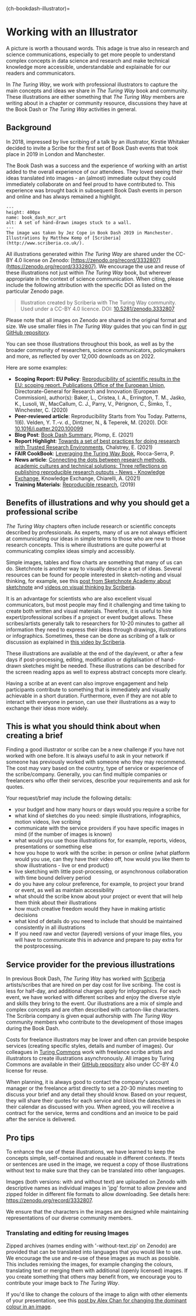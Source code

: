 (ch-bookdash-illustrator)=
# Working with an Illustrator

A picture is worth a thousand words.
This adage is true also in research and science communications, especially to get more people to understand complex concepts in data science and research and make technical knowledge more accessible, understandable and explainable for our readers and communicators.

In *The Turing Way*, we work with professional illustrators to capture the main concepts and ideas we share in *The Turing Way* book and community.
These illustrations are either something that *The Turing Way* members are writing about in a chapter or community resource, discussions they have at the Book Dash or *The Turing Way* activities in general.

## Background

In 2018, impressed by live scribing of a talk by an illustrator, Kirstie Whitaker decided to invite a Scribe for the first set of Book Dash events that took place in 2019 in London and Manchester.

The Book Dash was a success and the experience of working with an artist added to the overall experience of our attendees.
They loved seeing their ideas translated into images - an (almost) immediate output they could immediately collaborate on and feel proud to have contributed to.
This experience was brought back in subsequent Book Dash events in person and online and has always remained a highlight.

```{figure} https://github.com/alan-turing-institute/the-turing-way/raw/main/workshops/book-dash/figures/book_dash_mcr_art.jpg
---
height: 400px
name: book_dash_mcr_art
alt: A set of hand-drawn images stuck to a wall.
---
The image was taken by Jez Cope in Book Dash 2019 in Manchester. Illustrations by Matthew Kemp of [Scriberia](http://www.scriberia.co.uk/).
```

All illustrations generated within *The Turing Way* are shared under the CC-BY 4.0 license on Zenodo: [https://zenodo.org/record/3332807](https://zenodo.org/record/3332807).
We encourage the use and reuse of these illustrations not just within *The Turing Way* book, but wherever appropriate in the context of science communication.
When citing, please include the following attribution with the specific DOI as listed on the particular Zenodo page.

> Illustration created by Scriberia with The Turing Way community. Used under a CC-BY 4.0 licence. DOI: [10.5281/zenodo.3332807](https://doi.org/10.5281/zenodo.3332807)

Please note that all images on Zenodo are shared in the original format and size. 
We use smaller files in *The Turing Way* guides that you can find in [our GitHub repository](https://github.com/alan-turing-institute/the-turing-way/tree/main/book/website/figures).

You can see those illustrations throughout this book, as well as by the broader community of researchers, science communicators, policymakers and more, as reflected by over 12,000 downloads as on 2022.

Here are some examples:
- **Scoping Report: EU Policy**: [Reproducibility of scientific results in the EU: scoping report. Publications Office of the European Union](https://op.europa.eu/en/publication-detail/-/publication/6bc538ad-344f-11eb-b27b-01aa75ed71a1),  Directorate-General for Research and Innovation (European Commission), author(s): Baker, L., Cristea, I. A., Errington, T. M., Jaśko, K., Lusoli, W., MacCallum, C. J., Parry, V.,  Pérignon, C.,  Šimko, T.,  Winchester, C. (2020)
- **Peer-reviewed article**: Reproducibility Starts from You Today. Patterns, 1(6). Velden, Y. T.-v. d., Dintzner, N., & Teperek, M. (2020). DOI: [10.1016/j.patter.2020.100099](https://www.ncbi.nlm.nih.gov/pmc/articles/PMC7660441/)
- **Blog Post**: [Book Dash Summary](https://www.google.com/url?sa=t&rct=j&q=&esrc=s&source=web&cd=&cad=rja&uact=8&ved=2ahUKEwijiPi8qfv4AhWFRsAKHW8xDYoQFnoECB8QAQ&url=https%3A%2F%2Fopenworking.wordpress.com%2F2021%2F11%2F18%2Fthe-turing-way-book-dash-online%2F&usg=AOvVaw17LCopsA1XNyTtq109acnq), Plomp, E. (2021)
- **Report Highlight**: [Towards a set of best practices for doing research with Trusted Research Environments](https://popdatasci.swan.ac.uk/towards-a-set-of-best-practices-for-doing-research-with-trusted-research-environments), Chalstrey, E. (2021)
- **FAIR CookBook**: [Leveraging the Turing Way Book](https://faircookbook.elixir-europe.org/content/recipes/afterword/the-turing-way.html), Rocca-Serra, P.
- **News article**: [Connecting the dots between research methods, academic cultures and technical solutions: Three reflections on publishing reproducible research outputs - News - Knowledge Exchange](https://www.knowledge-exchange.info/news/articles/29-01-2021), Knowledge Exchange, Chiarelli, A. (2021)
- **Training Materials**: [Reproducible research](https://eglerean.github.io/reproducible-research/03-sharing), (2019)

## Benefits of illustrations and why you should get a professional scribe

*The Turing Way* chapters often include research or scientific concepts described by professionals. 
As experts, many of us are not always efficient at communicating our ideas in simple terms to those who are new to those research concepts. 
This is where illustrations are quite powerful at communicating complex ideas simply and accessibly.

Simple images, tables and flow charts are something that many of us can do. 
Sketchnote is another way to visually describe a set of ideas. 
Several resources can be found for people interested in sketch-noting and visual thinking, for example, see this [post from Sketchnote Academy about sketchnote](https://sketchnoteacademy.com/what-is-sketchnoting/) and [videos on visual thinking by Scriberia](https://www.youtube.com/watch?v=-Owxi2QNjlI).

It is an advantage for scientists who are also excellent visual communicators, but most people may find it challenging and time taking to create both written and visual materials. 
Therefore, it is useful to hire expert/professional scribes if a project or event budget allows. 
These scribes/artists generally talk to researchers for 10-20 minutes to gather all information they need to express their ideas through drawings, illustrations or infographics. 
Sometimes, these can be done as scribing of a talk or discussion as explained in [this video by Scriberia](https://www.youtube.com/watch?v=LjrtKaZVEio). 

These illustrations are available at the end of the day/event, or after a few days if post-processing, editing, modification or digitalisation of hand-drawn sketches might be needed. 
These illustrations can be described for the screen reading apps as well to express abstract concepts more clearly.

Having a scribe at an event can also improve engagement and help participants contribute to something that is immediately and visually achievable in a short duration. 
Furthermore, even if they are not able to interact with everyone in person, can use their illustrations as a way to exchange their ideas more widely.

## This is what you should think about when creating a brief

Finding a good illustrator or scribe can be a new challenge if you have not worked with one before. 
It is always useful to ask in your network if someone has previously worked with someone who they may recommend. The cost may vary based on the country, type of service or experience of the scribe/company. 
Generally, you can find multiple companies or freelancers who offer their services, describe your requirements and ask for quotes. 

Your request/brief may include the following details:
- your budget and how many hours or days would you require a scribe for
- what kind of sketches do you need: simple illustrations, infographics, motion videos, live scribing
- communicate with the service providers if you have specific images in mind (if the number of images is known)
- what would you use those illustrations for, for example, reports, videos, presentations or something else
- how you hope to work with the scribe: in person or online (what platform would you use, can they have their video off, how would you like them to show illustrations - live or end product)
- live sketching with little post-processing, or asynchronous collaboration with time bound delivery period
- do you have any colour preference, for example, to project your brand or event, as well as maintain accessibility
- what should the scribe know about your project or event that will help them think about their illustrations
- how much creative freedom would they have in making artistic decisions
- what kind of details do you need to include that should be maintained consistently in all illustrations
- If you need raw and vector (layered) versions of your image files, you will have to communicate this in advance and prepare to pay extra for the postprocessing.

## Service provider for the previous illustrations

In previous Book Dash, *The Turing Way* has worked with [Scriberia](https://www.scriberia.com/) artists/scribes that are hired on per day cost for live scribing. 
The cost is less for half-day, and additional charges apply for infographics.
For each event, we have worked with different scribes and enjoy the diverse style and skills they bring to the event. 
Our illustrations are a mix of simple and complex concepts and are often described with cartoon-like characters. 
The Scribria company is given equal authorship with *The Turing Way* community members who contribute to the development of those images during the Book Dash. 

Costs for freelance illustrators may be lower and often can provide bespoke services (creating specific styles, details and number of images).
Our colleagues in [Turing Commons](https://turing-commons.netlify.app/) work with freelance scribe artists and illustrators to create illustrations asynchronously.
All images by Turing Commons are available in their [GitHub repository](https://github.com/alan-turing-institute/ethics-and-rri-resources/tree/main/images) also under CC-BY 4.0 license for reuse.

When planning, it is always good to contact the company's account manager or the freelance artist directly to set a 20-30 minutes meeting to discuss your brief and any detail they should know. 
Based on your request, they will share their quotes for each service and block the dates/times in their calendar as discussed with you. 
When agreed, you will receive a contract for the service, terms and conditions and an invoice to be paid after the service is delivered.

## Pro tips

To enhance the use of these illustrations, we have learned to keep the concepts simple, self-contained and reusable in different contexts. 
If texts or sentences are used in the image, we request a copy of those illustrations without text to make sure that they can be translated into other languages. 

Images (both versions: with and without text) are uploaded on Zenodo with descriptive names as individual images in 'jpg' format to allow preview and zipped folder in different file formats to allow downloading. See details here: https://zenodo.org/record/3332807.

We ensure that the characters in the images are designed while maintaining representations of our diverse community members.

### Translating and editing for reusing Images

Zipped archives (names ending with '-without-text.zip' on Zenodo) are provided that can be translated into languages that you would like to use. 
We encourage the use and re-use of these images as much as possible. 
This includes remixing the images, for example changing the colours, translating text or merging them with additional (openly licensed) images. 
If you create something that others may benefit from, we encourage you to contribute your image back to *The Turing Way*.

If you'd like to change the colours of the image to align with other elements of your presentation, see this [post by Alex Chan for changing the dominant colour in an image](https://alexwlchan.net/2020/02/adjusting-the-dominant-colour-of-an-image/).
